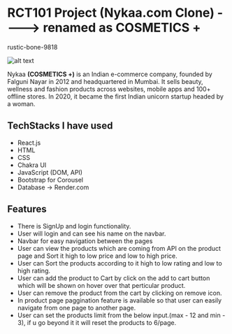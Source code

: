  
# RCT101 Project (Nykaa.com Clone)  ---->  renamed as COSMETICS + 
 rustic-bone-9818

![alt text](https://masai-course.s3.ap-south-1.amazonaws.com/editor/uploads/2022-12-14/LOGO_Cosmetic%2B_677836.png)


Nykaa **(COSMETICS +)** is an Indian e-commerce company, founded by Falguni Nayar in 2012 and headquartered in Mumbai. It sells beauty, wellness and fashion products across websites, mobile apps and 100+ offline stores. In 2020, it became the first Indian unicorn startup headed by a woman.


## TechStacks I have used
* React.js
* HTML
* CSS
* Chakra UI 
* JavaScript (DOM, API)
* Bootstrap for Corousel
* Database -> Render.com



## Features

* There is SignUp and login functionality.
* User will login and can see his name on the navbar.
* Navbar for easy navigation between the pages
* User can view the products which are coming from API on the product page and Sort it high to low price and low to high price.
* User can Sort the products according to it high to low rating and low to high rating.
* User can add the product to Cart by click on the add to cart button which will be shown on hover over that perticular product.
* User can remove the product from the cart by clicking on remove icon.
* In product page paggination feature is available so that user can easily navigate from one page to another page.
* User can set the products limit from the below input.(max - 12 and min - 3), if u go beyond it it will reset the products to 6/page.

